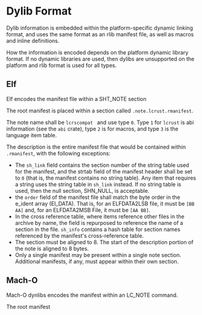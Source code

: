 # Dylib Format

Dylib information is embedded within the platform-specific dynamic linking format, and uses the same format as an rlib manifest file, as well as macros and inline definitions.

How the information is encoded depends on the platform dynamic library format. If no dynamic libraries are used, then dylibs are unsupported on the platform and rlib format is used for all types.


## Elf 

Elf encodes the manifest file within a SHT_NOTE section

The root manifest is placed within a section called `.note.lcrust.rmanifest`.

The note name shall be `lcrscompat ` and use type `0`. Type `1` for `lcrust` is abi information (see the `abi` crate), type `2` is for macros, and type `3` is the language item table.

The description is the entire manifest file that would be contained within `.rmanifest`, with the following exceptions:
* The `sh_link` field contains the section number of the string table used for the manifest, and the strtab field of the manifest header shall be set to `0` (that is, the manifest contains no string table). Any item that requires a string uses the string table in `sh_link` instead. If no string table is used, then the null section, SHN_NULL, is acceptable.
* the `order` field of the manifest file shall match the byte order in the e_ident array (EI_DATA). That is, for an ELFDATA2LSB file, it must be `[BB AA]` and, for an ELFDATA2MSB File, it must be `[AA BB]`.
* In the cross reference table, where items reference other files in the archive by name, the field is repurposed to reference the name of a section in the file. `sh_info` contains a hash table for section names referenced by the manifest's cross-reference table.
* The section must be aligned to 8. The start of the description portion of the note is aligned to 8 bytes.
* Only a single manifest may be present within a single note section. Additional manifests, if any, must appear within their own section.


## Mach-O

Mach-O dynlibs encodes the manifest within an LC_NOTE command.

The root manifest